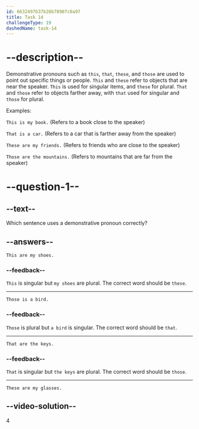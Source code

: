 ```yaml
---
id: 6632497b37b28b78907c0a97
title: Task 14
challengeType: 19
dashedName: task-14
---
```


# --description--

Demonstrative pronouns such as `this`, `that`, `these`, and `those` are used to point out specific things or people. `This` and `these` refer to objects that are near the speaker. `This` is used for singular items, and `these` for plural. `That` and `those` refer to objects farther away, with `that` used for singular and `those` for plural. 

Examples:

`This is my book.` (Refers to a book close to the speaker)

`That is a car.` (Refers to a car that is farther away from the speaker)

`These are my friends.` (Refers to friends who are close to the speaker)

`Those are the mountains.` (Refers to mountains that are far from the speaker)

# --question-1--

## --text--

Which sentence uses a demonstrative pronoun correctly?

## --answers--

`This are my shoes.`

### --feedback--

`This` is singular but `my shoes` are plural. The correct word should be `these`.

---

`Those is a bird.`

### --feedback--

`Those` is plural but `a bird` is singular. The correct word should be `that`.

---

`That are the keys.`

### --feedback--

`That` is singular but `the keys` are plural. The correct word should be `those`.

---

`These are my glasses.`

## --video-solution--

4
